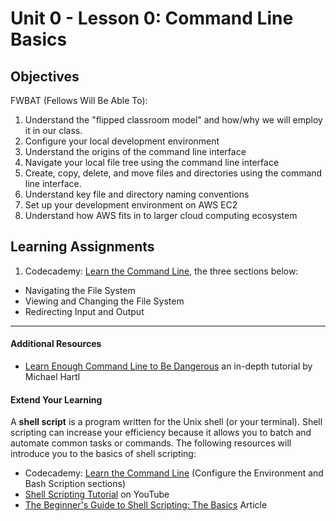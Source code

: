 # Unit 0 - Lesson 0: Command Line Basics

## Objectives
FWBAT (Fellows Will Be Able To):
1. Understand the "flipped classroom model" and how/why we will employ it in our class.
2. Configure your local development environment
3. Understand the origins of the command line interface
4. Navigate your local file tree using the command line interface
5. Create, copy, delete, and move files and directories using the command line interface.
6. Understand key file and directory naming conventions
7. Set up your development environment on AWS EC2
8. Understand how AWS fits in to larger cloud computing ecosystem

## Learning Assignments
1. Codecademy: [Learn the Command Line](https://www.codecademy.com/learn/learn-the-command-line), the three sections below:
  * Navigating the File System
  * Viewing and Changing the File System
  * Redirecting Input and Output

___

#### Additional Resources
* [Learn Enough Command Line to Be Dangerous](https://www.learnenough.com/command-line-tutorial/basics) an in-depth tutorial by Michael Hartl 

#### Extend Your Learning
A **shell script** is a program written for the Unix shell (or your terminal). Shell scripting can increase your efficiency because it allows you to batch and automate common tasks or commands. The following resources will introduce you to the basics of shell scripting:
* Codecademy: [Learn the Command Line](https://www.codecademy.com/learn/learn-the-command-line) (Configure the Environment and Bash Scription sections)
* [Shell Scripting Tutorial](https://www.youtube.com/watch?v=hwrnmQumtPw) on YouTube
* [The Beginner's Guide to Shell Scripting: The Basics](https://www.howtogeek.com/67469/the-beginners-guide-to-shell-scripting-the-basics/) Article

